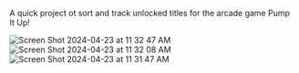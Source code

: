 A quick project ot sort and track unlocked titles for the arcade game Pump It Up!

![Screen Shot 2024-04-23 at 11 32 47 AM](https://github.com/norufu/PIUTitleHunter/assets/52996037/c82dbfa6-7137-4a61-aec0-ef7fde52e46e)
![Screen Shot 2024-04-23 at 11 32 08 AM](https://github.com/norufu/PIUTitleHunter/assets/52996037/34a819a0-13c9-4c03-b68d-938023de97f6)
![Screen Shot 2024-04-23 at 11 31 47 AM](https://github.com/norufu/PIUTitleHunter/assets/52996037/597365dc-50d0-469e-92c9-2d2951a005cd)
